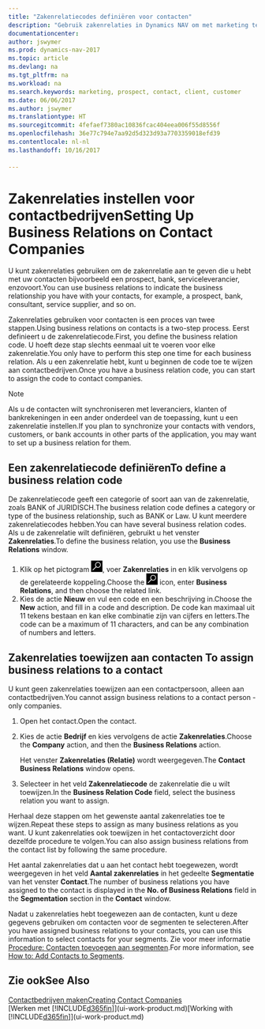 ```yaml
---
title: "Zakenrelatiecodes definiëren voor contacten"
description: "Gebruik zakenrelaties in Dynamics NAV om met marketing te helpen en de zakenrelatie aan te geven die u hebt met uw prospects, cliënten, en klanten, bijvoorbeeld, een bank- of serviceleverancier."
documentationcenter: 
author: jswymer
ms.prod: dynamics-nav-2017
ms.topic: article
ms.devlang: na
ms.tgt_pltfrm: na
ms.workload: na
ms.search.keywords: marketing, prospect, contact, client, customer
ms.date: 06/06/2017
ms.author: jswymer
ms.translationtype: HT
ms.sourcegitcommit: 4fefaef7380ac10836fcac404eea006f55d8556f
ms.openlocfilehash: 36e77c794e7aa92d5d323d93a7703359018efd39
ms.contentlocale: nl-nl
ms.lasthandoff: 10/16/2017

---
```

# <a name="setting-up-business-relations-on-contact-companies"></a><span data-ttu-id="d3e9e-103">Zakenrelaties instellen voor contactbedrijven</span><span class="sxs-lookup"><span data-stu-id="d3e9e-103">Setting Up Business Relations on Contact Companies</span></span>
<span data-ttu-id="d3e9e-104">U kunt zakenrelaties gebruiken om de zakenrelatie aan te geven die u hebt met uw contacten bijvoorbeeld een prospect, bank, serviceleverancier, enzovoort.</span><span class="sxs-lookup"><span data-stu-id="d3e9e-104">You can use business relations to indicate the business relationship you have with your contacts, for example, a prospect, bank, consultant, service supplier, and so on.</span></span>

<span data-ttu-id="d3e9e-105">Zakenrelaties gebruiken voor contacten is een proces van twee stappen.</span><span class="sxs-lookup"><span data-stu-id="d3e9e-105">Using business relations on contacts is a two-step process.</span></span> <span data-ttu-id="d3e9e-106">Eerst definieert u de zakenrelatiecode.</span><span class="sxs-lookup"><span data-stu-id="d3e9e-106">First, you define the business relation code.</span></span> <span data-ttu-id="d3e9e-107">U hoeft deze stap slechts eenmaal uit te voeren voor elke zakenrelatie.</span><span class="sxs-lookup"><span data-stu-id="d3e9e-107">You only have to perform this step one time for each business relation.</span></span> <span data-ttu-id="d3e9e-108">Als u een zakenrelatie hebt, kunt u beginnen de code toe te wijzen aan contactbedrijven.</span><span class="sxs-lookup"><span data-stu-id="d3e9e-108">Once you have a business relation code, you can start to assign the code to contact companies.</span></span>

> [!NOTE]  
>   <span data-ttu-id="d3e9e-109">Als u de contacten wilt synchroniseren met leveranciers, klanten of bankrekeningen in een ander onderdeel van de toepassing, kunt u een zakenrelatie instellen.</span><span class="sxs-lookup"><span data-stu-id="d3e9e-109">If you plan to synchronize your contacts with vendors, customers, or bank accounts in other parts of the application, you may want to set up a business relation for them.</span></span>

## <a name="to-define-a-business-relation-code"></a><span data-ttu-id="d3e9e-110">Een zakenrelatiecode definiëren</span><span class="sxs-lookup"><span data-stu-id="d3e9e-110">To define a business relation code</span></span>
<span data-ttu-id="d3e9e-111">De zakenrelatiecode geeft een categorie of soort aan van de zakenrelatie, zoals BANK of JURIDISCH.</span><span class="sxs-lookup"><span data-stu-id="d3e9e-111">The business relation code defines a category or type of the business relationship, such as BANK or Law.</span></span> <span data-ttu-id="d3e9e-112">U kunt meerdere zakenrelatiecodes hebben.</span><span class="sxs-lookup"><span data-stu-id="d3e9e-112">You can have several business relation codes.</span></span> <span data-ttu-id="d3e9e-113">Als u de zakenrelatie wilt definiëren, gebruikt u het venster **Zakenrelaties**.</span><span class="sxs-lookup"><span data-stu-id="d3e9e-113">To define the business relation, you use the **Business Relations** window.</span></span>

1. <span data-ttu-id="d3e9e-114">Klik op het pictogram ![Zoeken naar pagina of rapport](media/ui-search/search_small.png "pictogram Zoeken naar pagina of rapport"), voer **Zakenrelaties** in en klik vervolgens op de gerelateerde koppeling.</span><span class="sxs-lookup"><span data-stu-id="d3e9e-114">Choose the ![Search for Page or Report](media/ui-search/search_small.png "Search for Page or Report icon") icon, enter **Business Relations**, and then choose the related link.</span></span>
2. <span data-ttu-id="d3e9e-115">Kies de actie **Nieuw** en vul een code en een beschrijving in.</span><span class="sxs-lookup"><span data-stu-id="d3e9e-115">Choose the **New** action, and fill in a code and description.</span></span> <span data-ttu-id="d3e9e-116">De code kan maximaal uit 11 tekens bestaan en kan elke combinatie zijn van cijfers en letters.</span><span class="sxs-lookup"><span data-stu-id="d3e9e-116">The code can be a maximum of 11 characters, and can be any combination of numbers and letters.</span></span>

## <span data-ttu-id="d3e9e-117"><a name="AssignBusRelContact"></a> Zakenrelaties toewijzen aan contacten</span><span class="sxs-lookup"><span data-stu-id="d3e9e-117"><a name="AssignBusRelContact"></a> To assign business relations to a contact</span></span>
<span data-ttu-id="d3e9e-118">U kunt geen zakenrelaties toewijzen aan een contactpersoon, alleen aan contactbedrijven.</span><span class="sxs-lookup"><span data-stu-id="d3e9e-118">You cannot assign business relations to a contact person - only companies.</span></span>

1. <span data-ttu-id="d3e9e-119">Open het contact.</span><span class="sxs-lookup"><span data-stu-id="d3e9e-119">Open the contact.</span></span>
2. <span data-ttu-id="d3e9e-120">Kies de actie **Bedrijf** en kies vervolgens de actie **Zakenrelaties**.</span><span class="sxs-lookup"><span data-stu-id="d3e9e-120">Choose the **Company** action, and then the **Business Relations** action.</span></span>

    <span data-ttu-id="d3e9e-121">Het venster **Zakenrelaties (Relatie)** wordt weergegeven.</span><span class="sxs-lookup"><span data-stu-id="d3e9e-121">The **Contact Business Relations** window opens.</span></span>
3. <span data-ttu-id="d3e9e-122">Selecteer in het veld **Zakenrelatiecode** de zakenrelatie die u wilt toewijzen.</span><span class="sxs-lookup"><span data-stu-id="d3e9e-122">In the **Business Relation Code** field, select the business relation you want to assign.</span></span>

<span data-ttu-id="d3e9e-123">Herhaal deze stappen om het gewenste aantal zakenrelaties toe te wijzen.</span><span class="sxs-lookup"><span data-stu-id="d3e9e-123">Repeat these steps to assign as many business relations as you want.</span></span> <span data-ttu-id="d3e9e-124">U kunt zakenrelaties ook toewijzen in het contactoverzicht door dezelfde procedure te volgen.</span><span class="sxs-lookup"><span data-stu-id="d3e9e-124">You can also assign business relations from the contact list by following the same procedure.</span></span>

<span data-ttu-id="d3e9e-125">Het aantal zakenrelaties dat u aan het contact hebt toegewezen, wordt weergegeven in het veld **Aantal zakenrelaties** in het gedeelte **Segmentatie** van het venster **Contact**.</span><span class="sxs-lookup"><span data-stu-id="d3e9e-125">The number of business relations you have assigned to the contact is displayed in the **No. of Business Relations** field in the **Segmentation** section in the **Contact** window.</span></span>

<span data-ttu-id="d3e9e-126">Nadat u zakenrelaties hebt toegewezen aan de contacten, kunt u deze gegevens gebruiken om contacten voor de segmenten te selecteren.</span><span class="sxs-lookup"><span data-stu-id="d3e9e-126">After you have assigned business relations to your contacts, you can use this information to select contacts for your segments.</span></span> <span data-ttu-id="d3e9e-127">Zie voor meer informatie [Procedure: Contacten toevoegen aan segmenten](marketing-add-contact-segment.md).</span><span class="sxs-lookup"><span data-stu-id="d3e9e-127">For more information, see [How to: Add Contacts to Segments](marketing-add-contact-segment.md).</span></span>

## <a name="see-also"></a><span data-ttu-id="d3e9e-128">Zie ook</span><span class="sxs-lookup"><span data-stu-id="d3e9e-128">See Also</span></span>
[<span data-ttu-id="d3e9e-129">Contactbedrijven maken</span><span class="sxs-lookup"><span data-stu-id="d3e9e-129">Creating Contact Companies</span></span>](marketing-create-contact-companies.md)  
<span data-ttu-id="d3e9e-130">[Werken met [!INCLUDE[d365fin](includes/d365fin_md.md)]](ui-work-product.md)</span><span class="sxs-lookup"><span data-stu-id="d3e9e-130">[Working with [!INCLUDE[d365fin](includes/d365fin_md.md)]](ui-work-product.md)</span></span>

